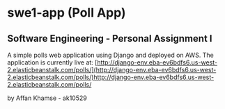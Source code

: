 # swe1-app (Poll App)
## Software Engineering - Personal Assignment I

A simple polls web application using Django and deployed on AWS. The application is currently live at: [http://django-env.eba-ev6bdfs6.us-west-2.elasticbeanstalk.com/polls/](http://django-env.eba-ev6bdfs6.us-west-2.elasticbeanstalk.com/polls/)http://django-env.eba-ev6bdfs6.us-west-2.elasticbeanstalk.com/polls/

by Affan Khamse - ak10529
